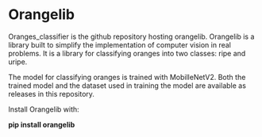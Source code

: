 # Orangelib

Oranges_classifier is the github repository hosting orangelib. Orangelib is a library built to simplify the implementation of computer vision in real problems. It is a library for classifying oranges into two classes: ripe and uripe. 

The model for classifying oranges is trained with MobilleNetV2. Both the trained model and the dataset used in training the model are available as releases in this repository.

Install Orangelib with:

**pip install orangelib**


    


